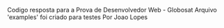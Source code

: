 Codigo resposta para a Prova de Desenvolvedor Web - Globosat
Arquivo 'examples' foi criado para testes
Por Joao Lopes
